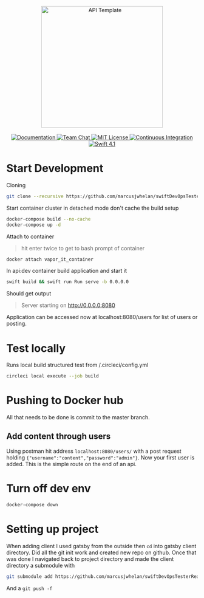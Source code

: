 <p align="center">
    <img src="https://user-images.githubusercontent.com/1342803/36623515-7293b4ec-18d3-11e8-85ab-4e2f8fb38fbd.png" width="320" alt="API Template">
    <br>
    <br>
    <a href="http://docs.vapor.codes/3.0/">
        <img src="http://img.shields.io/badge/read_the-docs-2196f3.svg" alt="Documentation">
    </a>
    <a href="https://discord.gg/vapor">
        <img src="https://img.shields.io/discord/431917998102675485.svg" alt="Team Chat">
    </a>
    <a href="LICENSE">
        <img src="http://img.shields.io/badge/license-MIT-brightgreen.svg" alt="MIT License">
    </a>
    <a href="https://circleci.com/gh/vapor/api-template">
        <img src="https://circleci.com/gh/vapor/api-template.svg?style=shield" alt="Continuous Integration">
    </a>
    <a href="https://swift.org">
        <img src="http://img.shields.io/badge/swift-4.1-brightgreen.svg" alt="Swift 4.1">
    </a>
</p>

# Start Development
Cloning
```bash
git clone --recursive https://github.com/marcusjwhelan/swiftDevOpsTester.git
```

Start container cluster in detached mode
don't cache the build setup
```bash
docker-compose build --no-cache
docker-compose up -d
```

Attach to container 
> hit enter twice to get to bash prompt of container
```bash
docker attach vapor_it_container
```

In api:dev container build application and start it
```bash
swift build && swift run Run serve -b 0.0.0.0
```
Should get output
> Server starting on http://0.0.0.0:8080

Application can be accessed now at localhost:8080/users for list of users or posting.

# Test locally

Runs local build structured test from /.circleci/config.yml
```bash
circleci local execute --job build
```

# Pushing to Docker hub
All that needs to be done is commit to the master branch.

## Add content through users
Using postman hit address `localhost:8080/users/` with a post request holding `{"username":"content","password":"admin"}`. Now your first user is added. This is the simple route on the end of an api. 

# Turn off dev env
```bash
docker-compose down
```

# Setting up project
When adding client I used gatsby from the outside then `cd` into gatsby client directory. Did all the git init work and created new repo on github. Once that was done I navigated back to project directory and made the client directory a submodule with 
```bash
git submodule add https://github.com/marcusjwhelan/swiftDevOpsTesterReact.git client
```
And a `git push -f`
